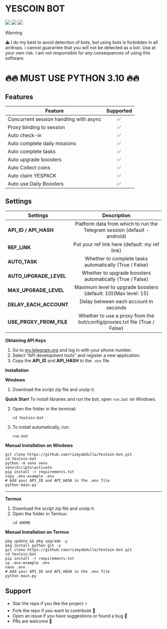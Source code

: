 
# YESCOIN BOT

[<img src="https://img.shields.io/badge/Telegram-%40Me-orange">](https://t.me/NotMrStrange)
[<img src="https://img.shields.io/badge/Telegram-Group-green">](https://t.me/Yk_daemon)
[<img src="https://img.shields.io/badge/Telegram-Announcement-green">](https://t.me/Ykdaemon)

> [!WARNING]
> ⚠️ I do my best to avoid detection of bots, but using bots is forbidden in all airdrops. i cannot guarantee that you will not be detected as a bot. Use at your own risk. I am not responsible for any consequences of using this software.

# 🔥🔥 MUST USE PYTHON 3.10 🔥🔥

## Features  
| Feature                                                     | Supported  |
|-------------------------------------------------------------|:----------:|
| Concurrent session handling with async                      |     ✅     |
| Proxy binding to session                                     |     ✅     |
| Auto check-in                                                |     ✅     |
| Auto complete daily missions                                               |     ✅     |
| Auto complete tasks                                          |     ✅     |
| Auto upgrade boosters                                |     ✅     |
| Auto Collect coins                                |     ✅     |
| Auto claim YESPACK                                |     ✅     |
| Auto use Daily Boosters                                |     ✅     |

## Settings
| Settings | Description |
|----------------------------|:-------------------------------------------------------------------------------------------------------------:|
| **API_ID / API_HASH**      | Platform data from which to run the Telegram session (default - android)                                      |       
| **REF_LINK**               | Put your ref link here (default: my ref link)                                                                 | 
| **AUTO_TASK**              | Whether to complete tasks automatically (True / False)                                                        |
| **AUTO_UPGRADE_LEVEL**     | Whether to upgrade boosters automatically (True / False)                                                      |
| **MAX_UPGRADE_LEVEL**      | Maximum level to upgrade boosters (default: 10)(Max level: 15)                                                |
| **DELAY_EACH_ACCOUNT**     | Delay between each account in seconds                                                                         |
| **USE_PROXY_FROM_FILE**    | Whether to use a proxy from the bot/config/proxies.txt file (True / False)                                    |



**Obtaining API Keys**
1. Go to [my.telegram.org](https://my.telegram.org) and log in with your phone number.
2. Select "API development tools" and register a new application.
3. Copy the **API_ID** and **API_HASH** to the `.env` file.


**Installation**

**Windows**

1. Download the script zip file and unzip it.

**Quick Start**
To install libraries and run the bot, open `run.bat` on Windows.

2. Open the folder in the terminal:
   ```shell
   cd YesCoin-bot
   ```
3. To install automatically, run:
   ```shell
   run.bat
   ```

**Manual Installation on Windows**

```shell
git clone https://github.com/rizmyabdulla/YesCoin-bot.git
cd YesCoin-bot
python -m venv venv
venv\Scripts\activate
pip install -r requirements.txt
copy .env-example .env
# Add your API_ID and API_HASH in the .env file
python main.py
```

---

**Termux**

1. Download the script zip file and unzip it.
2. Open the folder in Termux:
   ```shell
   cd $HOME
   ```

**Manual Installation on Termux**

```shell
pkg update && pkg upgrade -y
pkg install python git -y
git clone https://github.com/rizmyabdulla/YesCoin-bot.git
cd YesCoin-bot
pip install -r requirements.txt
cp .env-example .env
nano .env
# Add your API_ID and API_HASH in the .env file
python main.py
```

## Support
- Star the repo if you like the project ⭐
- Fork the repo if you want to contribute 🍴
- Open an issue if you have suggestions or found a bug 🐛
- PRs are welcome 🎉